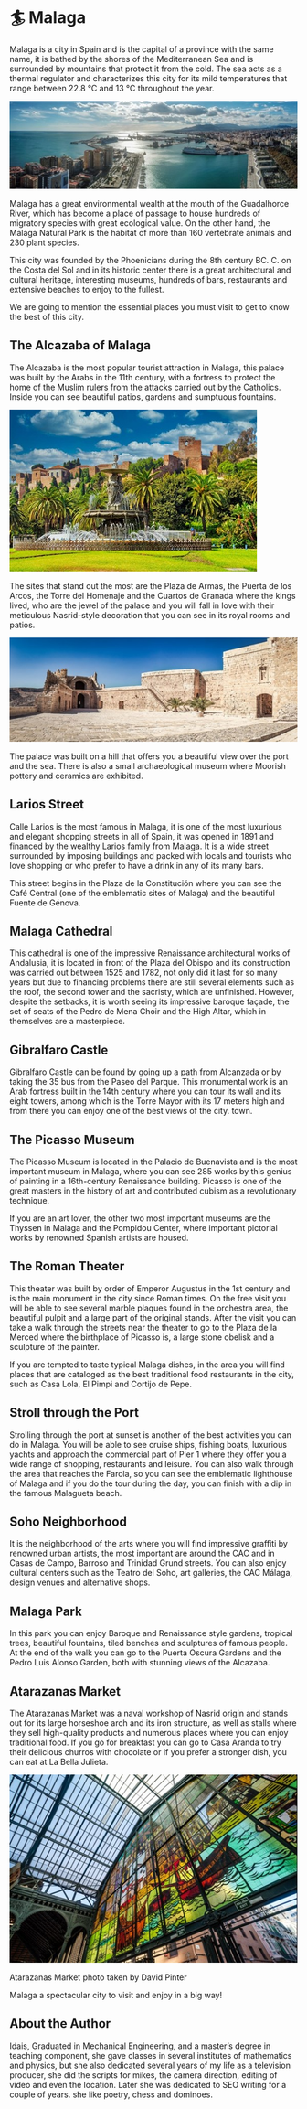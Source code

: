 # 🏄 Malaga

Malaga is a city in Spain and is the capital of a province with the same name, it is bathed by the shores of the Mediterranean Sea and is surrounded by mountains that protect it from the cold. The sea acts as a thermal regulator and characterizes this city for its mild temperatures that range between 22.8 °C and 13 °C throughout the year.

![Malaga](_static/images/malaga/malaga-1.jpg)

Malaga has a great environmental wealth at the mouth of the Guadalhorce River, which has become a place of passage to house hundreds of migratory species with great ecological value. On the other hand, the Malaga Natural Park is the habitat of more than 160 vertebrate animals and 230 plant species.

This city was founded by the Phoenicians during the 8th century BC. C. on the Costa del Sol and in its historic center there is a great architectural and cultural heritage, interesting museums, hundreds of bars, restaurants and extensive beaches to enjoy to the fullest.

We are going to mention the essential places you must visit to get to know the best of this city.

## The Alcazaba of Malaga

The Alcazaba is the most popular tourist attraction in Malaga, this palace was built by the Arabs in the 11th century, with a fortress to protect the home of the Muslim rulers from the attacks carried out by the Catholics. Inside you can see beautiful patios, gardens and sumptuous fountains.

![Malaga](_static/images/malaga/malaga-2.jpg)

The sites that stand out the most are the Plaza de Armas, the Puerta de los Arcos, the Torre del Homenaje and the Cuartos de Granada where the kings lived, who are the jewel of the palace and you will fall in love with their meticulous Nasrid-style decoration that you can see in its royal rooms and patios.

![Malaga](_static/images/malaga/malaga-3.jpg)

The palace was built on a hill that offers you a beautiful view over the port and the sea. There is also a small archaeological museum where Moorish pottery and ceramics are exhibited.

## Larios Street

Calle Larios is the most famous in Malaga, it is one of the most luxurious and elegant shopping streets in all of Spain, it was opened in 1891 and financed by the wealthy Larios family from Malaga. It is a wide street surrounded by imposing buildings and packed with locals and tourists who love shopping or who prefer to have a drink in any of its many bars.

This street begins in the Plaza de la Constitución where you can see the Café Central (one of the emblematic sites of Malaga) and the beautiful Fuente de Génova.

## Malaga Cathedral

This cathedral is one of the impressive Renaissance architectural works of Andalusia, it is located in front of the Plaza del Obispo and its construction was carried out between 1525 and 1782, not only did it last for so many years but due to financing problems there are still several elements such as the roof, the second tower and the sacristy, which are unfinished. However, despite the setbacks, it is worth seeing its impressive baroque façade, the set of seats of the Pedro de Mena Choir and the High Altar, which in themselves are a masterpiece.

## Gibralfaro Castle

Gibralfaro Castle can be found by going up a path from Alcanzada or by taking the 35 bus from the Paseo del Parque. This monumental work is an Arab fortress built in the 14th century where you can tour its wall and its eight towers, among which is the Torre Mayor with its 17 meters high and from there you can enjoy one of the best views of the city. town.

## The Picasso Museum

The Picasso Museum is located in the Palacio de Buenavista and is the most important museum in Malaga, where you can see 285 works by this genius of painting in a 16th-century Renaissance building. Picasso is one of the great masters in the history of art and contributed cubism as a revolutionary technique.

If you are an art lover, the other two most important museums are the Thyssen in Malaga and the Pompidou Center, where important pictorial works by renowned Spanish artists are housed.

## The Roman Theater

This theater was built by order of Emperor Augustus in the 1st century and is the main monument in the city since Roman times. On the free visit you will be able to see several marble plaques found in the orchestra area, the beautiful pulpit and a large part of the original stands. After the visit you can take a walk through the streets near the theater to go to the Plaza de la Merced where the birthplace of Picasso is, a large stone obelisk and a sculpture of the painter.

If you are tempted to taste typical Malaga dishes, in the area you will find places that are cataloged as the best traditional food restaurants in the city, such as Casa Lola, El Pimpi and Cortijo de Pepe.

## Stroll through the Port

Strolling through the port at sunset is another of the best activities you can do in Malaga. You will be able to see cruise ships, fishing boats, luxurious yachts and approach the commercial part of Pier 1 where they offer you a wide range of shopping, restaurants and leisure. You can also walk through the area that reaches the Farola, so you can see the emblematic lighthouse of Malaga and if you do the tour during the day, you can finish with a dip in the famous Malagueta beach.

## Soho Neighborhood

It is the neighborhood of the arts where you will find impressive graffiti by renowned urban artists, the most important are around the CAC and in Casas de Campo, Barroso and Trinidad Grund streets. You can also enjoy cultural centers such as the Teatro del Soho, art galleries, the CAC Málaga, design venues and alternative shops.

## Malaga Park

In this park you can enjoy Baroque and Renaissance style gardens, tropical trees, beautiful fountains, tiled benches and sculptures of famous people. At the end of the walk you can go to the Puerta Oscura Gardens and the Pedro Luis Alonso Garden, both with stunning views of the Alcazaba.

## Atarazanas Market

The Atarazanas Market was a naval workshop of Nasrid origin and stands out for its large horseshoe arch and its iron structure, as well as stalls where they sell high-quality products and numerous places where you can enjoy traditional food. If you go for breakfast you can go to Casa Aranda to try their delicious churros with chocolate or if you prefer a stronger dish, you can eat at La Bella Julieta.

![Malaga](_static/images/malaga/malaga-4.jpg)

Atarazanas Market photo taken by David Pinter

Malaga a spectacular city to visit and enjoy in a big way!

## About the Author

 Idais, Graduated in Mechanical Engineering, and a master’s degree in teaching component, she gave classes in several institutes of mathematics and physics, but she also dedicated several years of my life as a television producer, she did the scripts for mikes, the camera direction, editing of video and even the location. Later she was dedicated to SEO writing for a couple of years. she like poetry, chess and dominoes.
